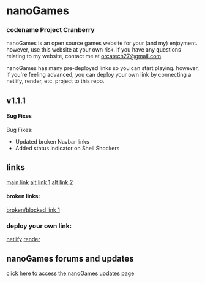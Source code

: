 # nanoGames
### codename Project Cranberry

nanoGames is an open source games website for your (and my) enjoyment. however, use this website at your own risk. if you have any questions relating to my website, contact me at orcatech27@gmail.com.

nanoGames has many pre-deployed links so you can start playing. however, if you're feeling advanced, you can deploy your own link by connecting a netlify, render, etc. project to this repo.

## v1.1.1
#### Bug Fixes

Bug Fixes:

- Updated broken Navbar links
- Added status indicator on Shell Shockers
## links

[main link](http://projectcranberry.xyz/)
[alt link 1](https://projectcranberry.netlify.app)
[alt link 2](https://cranberry.onrender.com/)

#### broken links:

[broken/blocked link 1](https://orcatech2711.github.io/nano/)

### deploy your own link:

[netlify](https://netlify.app/)
[render](https://render.com/)

## nanoGames forums and updates

[click here to access the nanoGames updates page](http://nano.peerboard.com/)